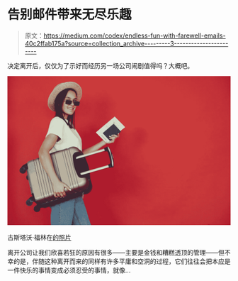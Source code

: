 # 告别邮件带来无尽乐趣

> 原文：<https://medium.com/codex/endless-fun-with-farewell-emails-40c2ffab175a?source=collection_archive---------3----------------------->

决定离开后，仅仅为了示好而经历另一场公司闹剧值得吗？大概吧。

![](img/4ec36775943bde9ed19a9a97bfcc7bef.png)

古斯塔沃·福林在[的照片](https://www.pexels.com/photo/happy-female-traveler-with-suitcase-on-red-background-4127634/)

离开公司让我们欣喜若狂的原因有很多——主要是金钱和糟糕透顶的管理——但不幸的是，伴随这种离开而来的同样有许多平庸和空洞的过程，它们往往会把本应是一件快乐的事情变成必须忍受的事情，就像…
